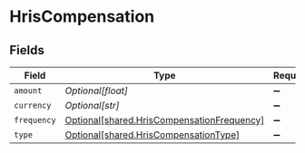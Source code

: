 # HrisCompensation


## Fields

| Field                                                                                          | Type                                                                                           | Required                                                                                       | Description                                                                                    |
| ---------------------------------------------------------------------------------------------- | ---------------------------------------------------------------------------------------------- | ---------------------------------------------------------------------------------------------- | ---------------------------------------------------------------------------------------------- |
| `amount`                                                                                       | *Optional[float]*                                                                              | :heavy_minus_sign:                                                                             | N/A                                                                                            |
| `currency`                                                                                     | *Optional[str]*                                                                                | :heavy_minus_sign:                                                                             | N/A                                                                                            |
| `frequency`                                                                                    | [Optional[shared.HrisCompensationFrequency]](../../models/shared/hriscompensationfrequency.md) | :heavy_minus_sign:                                                                             | N/A                                                                                            |
| `type`                                                                                         | [Optional[shared.HrisCompensationType]](../../models/shared/hriscompensationtype.md)           | :heavy_minus_sign:                                                                             | N/A                                                                                            |